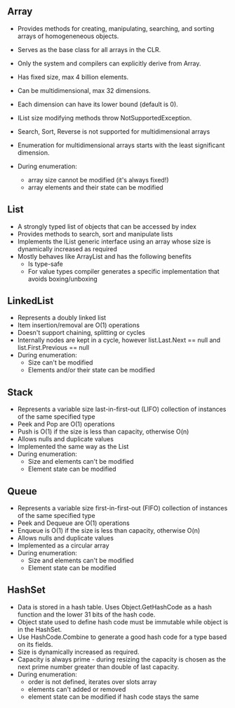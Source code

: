 ## Array
* Provides methods for creating, manipulating, searching, and sorting arrays of homogeneneous objects.
* Serves as the base class for all arrays in the CLR.
* Only the system and compilers can explicitly derive from Array.
* Has fixed size, max 4 billion elements.
* Can be multidimensional, max 32 dimensions.
* Each dimension can have its lower bound (default is 0).

* IList size modifying methods throw NotSupportedException.
* Search, Sort, Reverse is not supported for multidimensional arrays
* Enumeration for multidimensional arrays starts with the least significant dimension.
* During enumeration:
    * array size cannot be modified (it's always fixed!)
    * array elements and their state can be modified

## List<T>
   * A strongly typed list of objects that can be accessed by index
   * Provides methods to search, sort and manipulate lists
   * Implements the IList<T> generic interface using an array whose size is dynamically increased as required
   * Mostly behaves like ArrayList and has the following benefits
      * Is type-safe
      * For value types compiler generates a specific implementation that avoids boxing/unboxing

## LinkedList<T>
   * Represents a doubly linked list
   * Item insertion/removal are O(1) operations
   * Doesn't support chaining, splitting or cycles
   * Internally nodes are kept in a cycle, however list.Last.Next == null and list.First.Previous == null
   * During enumeration:
      * Size can't be modified
      * Elements and/or their state can be modified

## Stack<T>
   * Represents a variable size last-in-first-out (LIFO) collection of instances of the same specified type
   * Peek and Pop are O(1) operations
   * Push is O(1) if the size is less than capacity, otherwise O(n)
   * Allows nulls and duplicate values
   * Implemented the same way as the List<T>
   * During enumeration:
      * Size and elements can't be modified
      * Element state can be modified

## Queue<T>
   * Represents a variable size first-in-first-out (FIFO) collection of instances of the same specified type
   * Peek and Dequeue are O(1) operations
   * Enqueue is O(1) if the size is less than capacity, otherwise O(n)
   * Allows nulls and duplicate values
   * Implemented as a circular array
   * During enumeration:
      * Size and elements can't be modified
      * Element state can be modified

## HashSet<T>
   * Data is stored in a hash table. Uses Object.GetHashCode as a hash function and the lower 31 bits of the hash code.
   * Object state used to define hash code must be immutable while object is in the HashSet.
   * Use HashCode.Combine to generate a good hash code for a type based on its fields.
   * Size is dynamically increased as required.
   * Capacity is always prime - during resizing the capacity is chosen as the next prime number greater than double of last capacity.
   * During enumeration:
      * order is not defined, iterates over slots array
      * elements can't added or removed
      * element state can be modified if hash code stays the same
